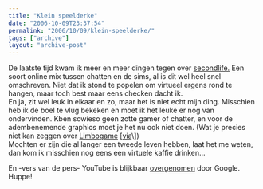```yaml
---
title: "Klein speelderke"
date: "2006-10-09T23:37:54"
permalink: "2006/10/09/klein-speelderke/"
tags: ["archive"]
layout: "archive-post"
---
```

De laatste tijd kwam ik meer en meer dingen tegen over [secondlife.](http://secondlife.com/ "http://secondlife.com/") Een soort online mix tussen chatten en de sims, al is dit wel heel snel omschreven. Niet dat ik stond te popelen om virtueel ergens rond te hangen, maar toch best maar eens checken dacht ik.  
En ja, zit wel leuk in elkaar en zo, maar het is niet echt mijn ding. Misschien heb ik de boel te vlug bekeken en moet ik het leuke er nog van ondervinden. Kben sowieso geen zotte gamer of chatter, en voor de adembenemende graphics moet je het nu ook niet doen. (Wat je precies niet kan zeggen over [Limbogame](http://www.limbogame.org/ "http://www.limbogame.org/") \[[via](http://www.boingboing.net/2006/10/09/art_and_video_from_u.html "http://www.boingboing.net/2006/10/09/art_and_video_from_u.html")\])  
Mochten er zijn die al langer een tweede leven hebben, laat het me weten, dan kom ik misschien nog eens een virtuele kaffie drinken…

En -vers van de pers- YouTube is blijkbaar [overgenomen](http://blog.outer-court.com/archive/2006-10-09-n68.html "http://blog.outer-court.com/archive/2006-10-09-n68.html") door Google. Huppe!
